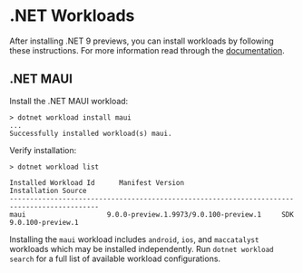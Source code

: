 # .NET Workloads

After installing .NET 9 previews, you can install workloads by following these instructions. For more information read through the [documentation](https://learn.microsoft.com/dotnet/core/tools/dotnet-workload).

## .NET MAUI

Install the .NET MAUI workload:

```console
> dotnet workload install maui
...
Successfully installed workload(s) maui.
```

Verify installation:

```console
> dotnet workload list

Installed Workload Id      Manifest Version                            Installation Source
--------------------------------------------------------------------------------------------
maui                    9.0.0-preview.1.9973/9.0.100-preview.1     SDK 9.0.100-preview.1
```

Installing the `maui` workload includes `android`, `ios`, and `maccatalyst` workloads which may be installed independently. Run `dotnet workload search` for a full list of available workload configurations.
